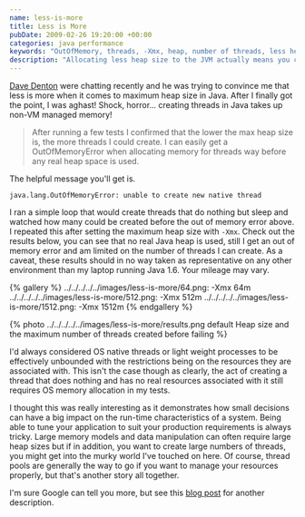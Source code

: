 ```yaml
---
name: less-is-more
title: Less is More
pubDate: 2009-02-26 19:20:00 +00:00
categories: java performance
keywords: "OutOfMemory, threads, -Xmx, heap, number of threads, less heap, more threads, unable to create new native thread"
description: "Allocating less heap size to the JVM actually means you can create more native threads. "
---
```


[Dave Denton](https://twitter.com/#!/tarkaTheRotter) were chatting recently and he was trying to convince me that less is more when it comes to maximum heap size in Java. After I finally got the point, I was aghast! Shock, horror... creating threads in Java takes up non-VM managed memory!

> After running a few tests I confirmed that the lower the max heap size is, the more threads I could create. I can easily get a OutOfMemoryError when allocating memory for threads way before any real heap space is used.

The helpful message you'll get is.


    java.lang.OutOfMemoryError: unable to create new native thread

<!-- more -->

I ran a simple loop that would create threads that do nothing but sleep and watched how many could be created before the out of memory error above. I repeated this after setting the maximum heap size with `-Xmx`. Check out the results below, you can see that no real Java heap is used, still I get an out of memory error and am limited on the number of threads I can create. As a caveat, these results should in no way taken as representative on any other environment than my laptop running Java 1.6. Your mileage may vary.

  
{% gallery %}
../../../../../images/less-is-more/64.png: -Xmx 64m
../../../../../images/less-is-more/512.png: -Xmx 512m
../../../../../images/less-is-more/1512.png: -Xmx 1512m
{% endgallery %}

{% photo ../../../../../images/less-is-more/results.png default Heap size and the maximum number of threads created before failing %}


I'd always considered OS native threads or light weight processes to be effectively unbounded with the restrictions being on the resources they are associated with. This isn't the case though as clearly, the act of creating a thread that does nothing and has no real resources associated with it still requires OS memory allocation in my tests.


I thought this was really interesting as it demonstrates how small decisions can have a big impact on the run-time characteristics of a system. Being able to tune your application to suit your production requirements is always tricky. Large memory models and data manipulation can often require large heap sizes but if in addition, you want to create large numbers of threads, you might get into the murky world I've touched on here. Of course, thread pools are generally the way to go if you want to manage your resources properly, but that's another story all together.

  
I'm sure Google can tell you more, but see this [blog post](http://www.egilh.com/blog/archive/2006/06/09/2811.aspx) for another
description.




